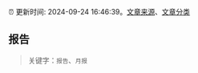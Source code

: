 :alarm_clock: 更新时间: 2024-09-24 16:46:39。[文章来源](/README.md)、[文章分类](/TAGS.md)

## 报告


> 关键字：`报告`、`月报`



